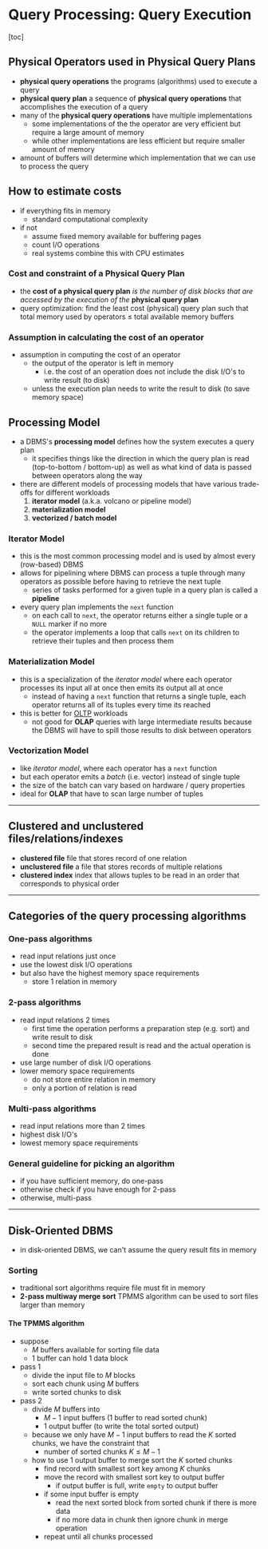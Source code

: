 # Query Processing: Query Execution

[toc]

## Physical Operators used in Physical Query Plans

- **physical query operations** the programs (algorithms) used to execute a query
- **physical query plan** a sequence of **physical query operations** that accomplishes the execution of a query
- many of the **physical query operations** have multiple implementations
  - some implementations of the the operator are very efficient but require a large amount of memory 
  - while other implementations are less efficient but require smaller amount of memory
- amount of buffers will determine which implementation that we can use to process the query 

## How to estimate costs

- if everything fits in memory
  - standard computational complexity
- if not
  - assume fixed memory available for buffering pages 
  - count I/O operations
  - real systems combine this with CPU estimates

### Cost and constraint of a Physical Query Plan

- the **cost of a physical query plan** *is the number of disk blocks that are accessed by the execution of the* **physical query plan**
- query optimization: find the least cost (physical) query plan such that total memory used by operators $\le$ total available memory buffers

### Assumption in calculating the cost of an operator

- assumption in computing the cost of an operator
  - the output of the operator is left in memory 
    - i.e. the cost of an operation does not include the disk I/O's to write result (to disk)
  - unless the execution plan needs to write the result to disk (to save memory space)

## Processing Model

- a DBMS's **processing model** defines how the system executes a query plan
  - it specifies things like the direction in which the query plan is read (top-to-bottom / bottom-up) as well as what kind of data is passed between operators along the way
- there are different models of processing models that have various trade-offs for different workloads
  1. **iterator model** (a.k.a. volcano or pipeline model)
  2. **materialization model**
  3. **vectorized / batch model**

### Iterator Model

- this is the most common processing model and is used by almost every (row-based) DBMS
- allows for pipelining where DBMS can process a tuple through many operators as possible before having to retrieve the next tuple
  - series of tasks performed for a given tuple in a query plan is called a **pipeline**
- every query plan implements the `next` function 
  - on each call to `next`, the operator returns either a single tuple or a `NULL` marker if no more
  - the operator  implements a loop that calls `next` on its children to retrieve their tuples and then process them

### Materialization Model

- this is a specialization of the *iterator model* where each operator processes its input all at once then emits its output all at once
  - instead of having a `next` function that returns a single tuple, each operator returns all of its tuples every time its reached
- this is better for [OLTP](3.5-Storage-Models.md) workloads
  - not good for **OLAP** queries with large intermediate results because the DBMS will have to spill those results to disk between operators

### Vectorization Model

- like *iterator model*, where each operator has a `next` function
- but each operator emits a *batch* (i.e. vector) instead of single tuple 
- the size of the batch can vary based on hardware / query properties
- ideal for **OLAP** that have to scan large number of tuples 

---

## Clustered and unclustered files/relations/indexes

- **clustered file** file that stores record of one relation
- **unclustered file** a file that stores records of multiple relations
- **clustered index** index that allows tuples to be read in an order that corresponds to physical order

---

## Categories of the query processing algorithms

### One-pass algorithms

- read input relations just once
- use the lowest disk I/O operations 
- but also have the highest memory space requirements 
  - store 1 relation in memory 

### 2-pass algorithms

- read input relations 2 times
  - first time the operation performs a preparation step (e.g. sort) and write result to disk
  - second time the prepared result is read and the actual operation is done
- use large number of disk I/O operations
- lower memory space requirements
  - do not store entire relation in memory 
  - only a portion of relation is read

### Multi-pass algorithms

- read input relations more than 2 times
- highest disk I/O's 
- lowest memory space requirements 

### General guideline for picking an algorithm

- if you have sufficient memory, do one-pass
- otherwise check if you have enough for 2-pass
- otherwise, multi-pass

---

## Disk-Oriented DBMS

- in disk-oriented DBMS, we can't assume the query result fits in memory 

### Sorting

- traditional sort algorithms require file must fit in memory 
- **2-pass multiway merge sort** TPMMS algorithm can be used to sort files larger than memory 

#### The TPMMS algorithm

- suppose
  -  $M$ buffers available for sorting file data
  - 1 buffer can hold 1 data block
- pass 1
  - divide the input file to $M$ blocks 
  - sort each chunk using $M$ buffers
  - write sorted chunks to disk
- pass 2
  - divide $M$ buffers into
    - $M-1$ input buffers (1 buffer to read sorted chunk)
    - 1 output buffer (to write the total sorted output)
  - because we only have $M-1$ input buffers to read the $K$ sorted chunks, we have the constraint that
    - number of sorted chunks $K \le M-1$
  - how to use 1 output buffer to merge sort the $K$ sorted chunks
    - find record with smallest sort key among $K$ chunks
    - move the record with smallest sort key to output buffer
      - if output buffer is full, write `empty` to output buffer
    - if some input buffer is empty
      - read the next sorted block from sorted chunk if there is more data
      - if no more data in chunk then ignore chunk in merge operation 
    - repeat until all chunks processed

